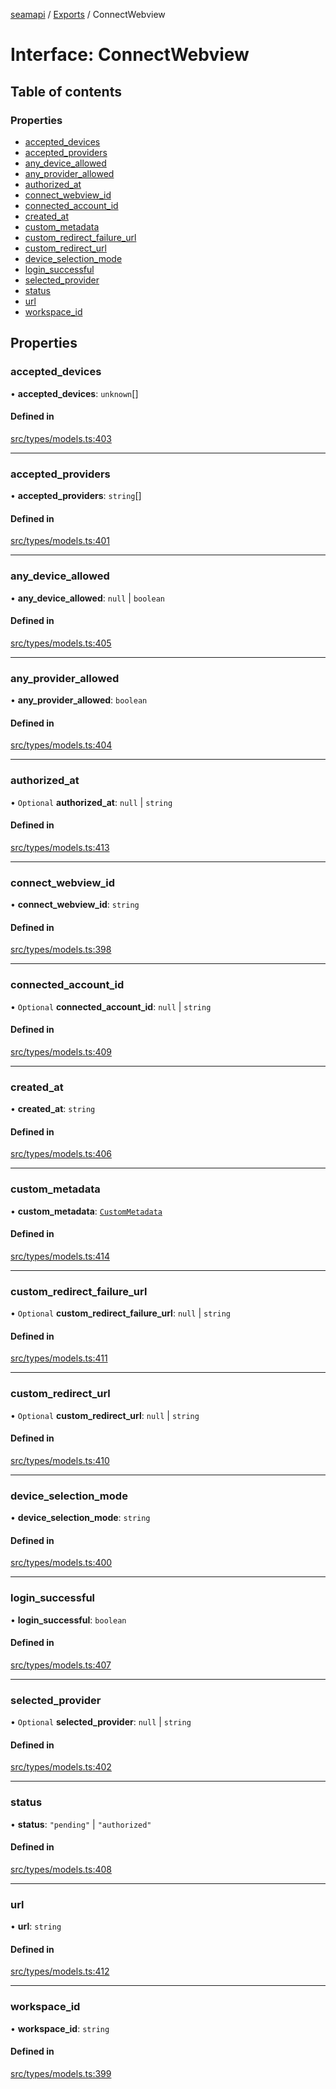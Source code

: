 [seamapi](../README.md) / [Exports](../modules.md) / ConnectWebview

# Interface: ConnectWebview

## Table of contents

### Properties

- [accepted\_devices](ConnectWebview.md#accepted_devices)
- [accepted\_providers](ConnectWebview.md#accepted_providers)
- [any\_device\_allowed](ConnectWebview.md#any_device_allowed)
- [any\_provider\_allowed](ConnectWebview.md#any_provider_allowed)
- [authorized\_at](ConnectWebview.md#authorized_at)
- [connect\_webview\_id](ConnectWebview.md#connect_webview_id)
- [connected\_account\_id](ConnectWebview.md#connected_account_id)
- [created\_at](ConnectWebview.md#created_at)
- [custom\_metadata](ConnectWebview.md#custom_metadata)
- [custom\_redirect\_failure\_url](ConnectWebview.md#custom_redirect_failure_url)
- [custom\_redirect\_url](ConnectWebview.md#custom_redirect_url)
- [device\_selection\_mode](ConnectWebview.md#device_selection_mode)
- [login\_successful](ConnectWebview.md#login_successful)
- [selected\_provider](ConnectWebview.md#selected_provider)
- [status](ConnectWebview.md#status)
- [url](ConnectWebview.md#url)
- [workspace\_id](ConnectWebview.md#workspace_id)

## Properties

### accepted\_devices

• **accepted\_devices**: `unknown`[]

#### Defined in

[src/types/models.ts:403](https://github.com/seamapi/javascript/blob/main/src/types/models.ts#L403)

___

### accepted\_providers

• **accepted\_providers**: `string`[]

#### Defined in

[src/types/models.ts:401](https://github.com/seamapi/javascript/blob/main/src/types/models.ts#L401)

___

### any\_device\_allowed

• **any\_device\_allowed**: ``null`` \| `boolean`

#### Defined in

[src/types/models.ts:405](https://github.com/seamapi/javascript/blob/main/src/types/models.ts#L405)

___

### any\_provider\_allowed

• **any\_provider\_allowed**: `boolean`

#### Defined in

[src/types/models.ts:404](https://github.com/seamapi/javascript/blob/main/src/types/models.ts#L404)

___

### authorized\_at

• `Optional` **authorized\_at**: ``null`` \| `string`

#### Defined in

[src/types/models.ts:413](https://github.com/seamapi/javascript/blob/main/src/types/models.ts#L413)

___

### connect\_webview\_id

• **connect\_webview\_id**: `string`

#### Defined in

[src/types/models.ts:398](https://github.com/seamapi/javascript/blob/main/src/types/models.ts#L398)

___

### connected\_account\_id

• `Optional` **connected\_account\_id**: ``null`` \| `string`

#### Defined in

[src/types/models.ts:409](https://github.com/seamapi/javascript/blob/main/src/types/models.ts#L409)

___

### created\_at

• **created\_at**: `string`

#### Defined in

[src/types/models.ts:406](https://github.com/seamapi/javascript/blob/main/src/types/models.ts#L406)

___

### custom\_metadata

• **custom\_metadata**: [`CustomMetadata`](../modules.md#custommetadata)

#### Defined in

[src/types/models.ts:414](https://github.com/seamapi/javascript/blob/main/src/types/models.ts#L414)

___

### custom\_redirect\_failure\_url

• `Optional` **custom\_redirect\_failure\_url**: ``null`` \| `string`

#### Defined in

[src/types/models.ts:411](https://github.com/seamapi/javascript/blob/main/src/types/models.ts#L411)

___

### custom\_redirect\_url

• `Optional` **custom\_redirect\_url**: ``null`` \| `string`

#### Defined in

[src/types/models.ts:410](https://github.com/seamapi/javascript/blob/main/src/types/models.ts#L410)

___

### device\_selection\_mode

• **device\_selection\_mode**: `string`

#### Defined in

[src/types/models.ts:400](https://github.com/seamapi/javascript/blob/main/src/types/models.ts#L400)

___

### login\_successful

• **login\_successful**: `boolean`

#### Defined in

[src/types/models.ts:407](https://github.com/seamapi/javascript/blob/main/src/types/models.ts#L407)

___

### selected\_provider

• `Optional` **selected\_provider**: ``null`` \| `string`

#### Defined in

[src/types/models.ts:402](https://github.com/seamapi/javascript/blob/main/src/types/models.ts#L402)

___

### status

• **status**: ``"pending"`` \| ``"authorized"``

#### Defined in

[src/types/models.ts:408](https://github.com/seamapi/javascript/blob/main/src/types/models.ts#L408)

___

### url

• **url**: `string`

#### Defined in

[src/types/models.ts:412](https://github.com/seamapi/javascript/blob/main/src/types/models.ts#L412)

___

### workspace\_id

• **workspace\_id**: `string`

#### Defined in

[src/types/models.ts:399](https://github.com/seamapi/javascript/blob/main/src/types/models.ts#L399)
